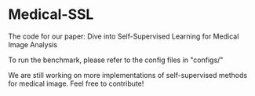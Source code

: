 # Medical-SSL
The code for our paper: Dive into Self-Supervised Learning for Medical Image Analysis

To run the benchmark, please refer to the config files in "configs/"

We are still working on more implementations of self-supervised methods for medical image. Feel free to contribute!
